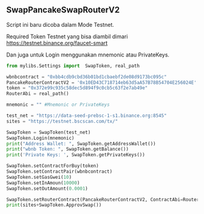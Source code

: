 ## SwapPancakeSwapRouterV2

Script ini baru dicoba dalam Mode Testnet.

Required Token Testnet yang bisa diambil dimari
https://testnet.binance.org/faucet-smart

Dan juga untuk Login menggunakan mnemonic atau PrivateKeys.
```py
from mylibs.Settings import  SwapToken, real_path

wbnbcontract = "0xbb4cdb9cbd36b01bd1cbaebf2de08d9173bc095c"
PancakeRouterContractV2 = '0x10ED43C718714eb63d5aA57B78B54704E256024E'
token = "0x372e99c935c58dec5d894f9c0cb5c63f2e7ab49e"
RouterAbi = real_path()

mnemonic = "" #Mnemonic or PrivateKeys

test_net = "https://data-seed-prebsc-1-s1.binance.org:8545"
sites = "https://testnet.bscscan.com/tx/"

SwapToken = SwapToken(test_net)
SwapToken.Login(mnemonic)
print("Address Wallet: ", SwapToken.getAddressWallet())
print("wbnb Token: ", SwapToken.getBalance())
print('Private Keys: ', SwapToken.getPrivateKeys())

SwapToken.setContractForBuy(token)
SwapToken.setContractPair(wbnbcontract)
SwapToken.setGasGwei(10)
SwapToken.setInAmoun(10000)
SwapToken.setOutAmount(0.0001)

SwapToken.setRouterContract(PancakeRouterContractV2, ContractAbi=RouterAbi)
print(sites+SwapToken.ApprovSwap())
```
